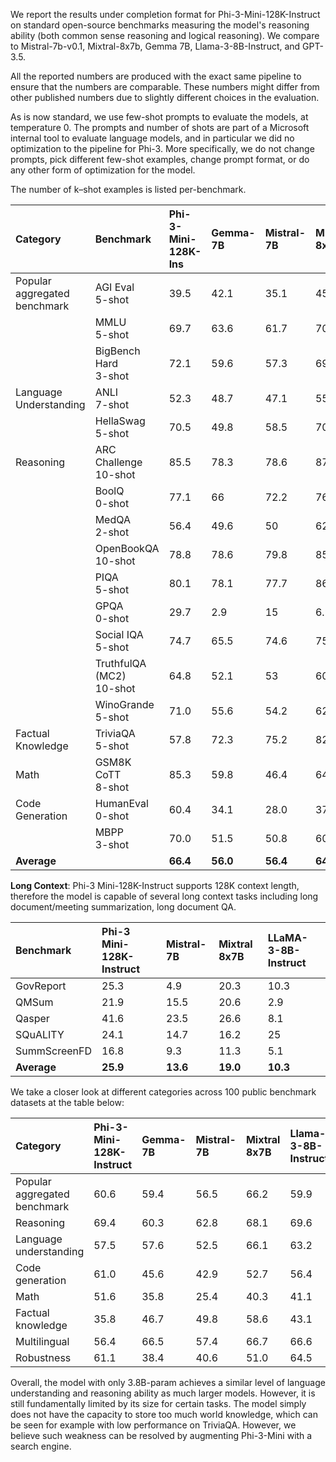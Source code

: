 We report the results under completion format for Phi-3-Mini-128K-Instruct on standard open-source benchmarks measuring the model's reasoning ability (both common sense reasoning and logical reasoning). We compare to Mistral-7b-v0.1, Mixtral-8x7b, Gemma 7B, Llama-3-8B-Instruct, and GPT-3.5.

All the reported numbers are produced with the exact same pipeline to ensure that the numbers are comparable. These numbers might differ from other published numbers due to slightly different choices in the evaluation.

As is now standard, we use few-shot prompts to evaluate the models, at temperature 0. 
The prompts and number of shots are part of a Microsoft internal tool to evaluate language models, and in particular we did no optimization to the pipeline for Phi-3.
More specifically, we do not change prompts, pick different few-shot examples, change prompt format, or do any other form of optimization for the model.

The number of k–shot examples is listed per-benchmark. 

| Category | Benchmark | Phi-3-Mini-128K-Ins | Gemma-7B | Mistral-7B | Mixtral-8x7B | Llama-3-8B-Ins | GPT3.5-Turbo-1106 |
| :----------| :-----------| :---------------------| :----------| :------------| :--------------| :----------------| :-------------------|
| Popular aggregated benchmark | AGI Eval <br>5-shot| 39.5 | 42.1 | 35.1 | 45.2 | 42 | 48.4 |
| | MMLU <br>5-shot | 69.7 | 63.6 | 61.7 | 70.5 | 66.5 | 71.4 |
| | BigBench Hard <br>3-shot | 72.1 | 59.6 | 57.3 | 69.7 | 51.5 | 68.3 |
| Language Understanding | ANLI <br>7-shot | 52.3 | 48.7 | 47.1 | 55.2 | 57.3 | 58.1 |
| | HellaSwag <br>5-shot | 70.5 | 49.8 | 58.5 | 70.4 | 71.1 | 78.8 |
| Reasoning | ARC Challenge <br>10-shot | 85.5 | 78.3 | 78.6 | 87.3 | 82.8 | 87.4 |
| | BoolQ <br>0-shot | 77.1 | 66 | 72.2 | 76.6 | 80.9 | 79.1 |
| | MedQA <br>2-shot | 56.4 | 49.6 | 50 | 62.2 | 60.5 | 63.4 |
| | OpenBookQA <br>10-shot | 78.8 | 78.6 | 79.8 | 85.8 | 82.6 | 86 |
| | PIQA <br>5-shot | 80.1 | 78.1 | 77.7 | 86 | 75.7 | 86.6 |
| | GPQA <br>0-shot | 29.7 | 2.9 | 15 | 6.9 | 32.4 | 29.9 |
| | Social IQA <br>5-shot | 74.7 | 65.5 | 74.6 | 75.9 | 73.9 | 68.3 |
| | TruthfulQA (MC2) <br>10-shot | 64.8 | 52.1 | 53 | 60.1 | 63.2 | 67.7 |
| | WinoGrande <br>5-shot | 71.0 | 55.6 | 54.2 | 62 | 65 | 68.8 |
| Factual Knowledge | TriviaQA <br>5-shot | 57.8 | 72.3 | 75.2 | 82.2 | 67.7 | 85.8 |
| Math | GSM8K CoTT <br>8-shot | 85.3 | 59.8 | 46.4 | 64.7 | 77.4 | 78.1 |
| Code Generation | HumanEval <br>0-shot | 60.4 | 34.1 | 28.0 | 37.8 | 60.4 | 62.2 |
| | MBPP <br>3-shot | 70.0 | 51.5 | 50.8 | 60.2 | 67.7 | 77.8 |
| **Average** | | **66.4** | **56.0** | **56.4** | **64.4** | **65.5** | **70.3** |

**Long Context**: Phi-3 Mini-128K-Instruct supports 128K context length, therefore the model is capable of several long context tasks including long document/meeting summarization, long document QA. 

| Benchmark     | Phi-3 Mini-128K-Instruct | Mistral-7B | Mixtral 8x7B | LLaMA-3-8B-Instruct |
| :---------------| :--------------------------|:------------|:--------------|:---------------------|
| GovReport     | 25.3                     | 4.9        | 20.3         | 10.3                |
| QMSum         | 21.9                     | 15.5       | 20.6         | 2.9                 |
| Qasper        | 41.6                     | 23.5       | 26.6         | 8.1                 |
| SQuALITY      | 24.1                     | 14.7       | 16.2         | 25                  |
| SummScreenFD  | 16.8                     | 9.3        | 11.3         | 5.1                 |
| **Average**   | **25.9**                 | **13.6**   | **19.0**     | **10.3**            |

We take a closer look at different categories across 100 public benchmark datasets at the table below: 

| Category | Phi-3-Mini-128K-Instruct | Gemma-7B | Mistral-7B | Mixtral 8x7B | Llama-3-8B-Instruct | GPT-3.5-Turbo |
|:----------|:--------------------------|:----------|:------------|:--------------|:---------------------|:---------------|
| Popular aggregated benchmark | 60.6 | 59.4 | 56.5 | 66.2 | 59.9 | 67.0 |
| Reasoning | 69.4 | 60.3 | 62.8 | 68.1 | 69.6 | 71.7 |
| Language understanding | 57.5 | 57.6 | 52.5 | 66.1 | 63.2 | 67.7 |
| Code generation | 61.0 | 45.6 | 42.9 | 52.7 | 56.4 | 70.4 |
| Math | 51.6 | 35.8 | 25.4 | 40.3 | 41.1 | 52.8 |
| Factual knowledge | 35.8 | 46.7 | 49.8 | 58.6 | 43.1 | 63.4 |
| Multilingual | 56.4 | 66.5 | 57.4 | 66.7 | 66.6 | 71.0 |
| Robustness | 61.1 | 38.4 | 40.6 | 51.0 | 64.5 | 69.3 |

Overall, the model with only 3.8B-param achieves a similar level of language understanding and reasoning ability as much larger models. However, it is still fundamentally limited by its size for certain tasks. The model simply does not have the capacity to store too much world knowledge, which can be seen for example with low performance on TriviaQA. However, we believe such weakness can be resolved by augmenting Phi-3-Mini with a search engine.   